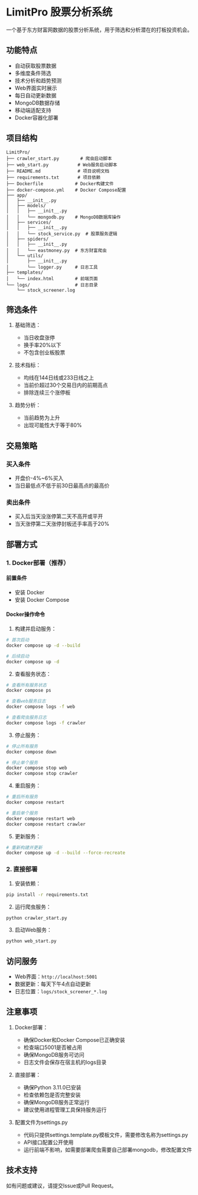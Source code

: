 # LimitPro 股票分析系统

一个基于东方财富网数据的股票分析系统，用于筛选和分析潜在的打板投资机会。


## 功能特点

- 自动获取股票数据
- 多维度条件筛选
- 技术分析和趋势预测
- Web界面实时展示
- 每日自动更新数据
- MongoDB数据存储
- 移动端适配支持
- Docker容器化部署

## 项目结构
```
LimitPro/
├── crawler_start.py        # 爬虫启动脚本
├── web_start.py           # Web服务启动脚本
├── README.md              # 项目说明文档
├── requirements.txt       # 项目依赖
├── Dockerfile            # Docker构建文件
├── docker-compose.yml    # Docker Compose配置
├── app/
│   ├── __init__.py
│   ├── models/
│   │   ├── __init__.py
│   │   └── mongodb.py    # MongoDB数据库操作
│   ├── services/
│   │   ├── __init__.py
│   │   └── stock_service.py  # 股票服务逻辑
│   ├── spiders/
│   │   ├── __init__.py
│   │   └── eastmoney.py  # 东方财富爬虫
│   └── utils/
│       ├── __init__.py
│       └── logger.py     # 日志工具
├── templates/
│   └── index.html        # 前端页面
└── logs/                 # 日志目录
    └── stock_screener.log
```


## 筛选条件

1. 基础筛选：
   - 当日收盘涨停
   - 换手率20%以下
   - 不包含创业板股票

2. 技术指标：
   - 均线在144日线或233日线之上
   - 当前价超过30个交易日内的前期高点
   - 排除连续三个涨停板

3. 趋势分析：
   - 当前趋势为上升
   - 出现可能性大于等于80%

## 交易策略

### 买入条件
- 开盘价-4%~6%买入
- 当日最低点不低于前30日最高点的最高价

### 卖出条件
- 买入后当天没涨停第二天不高开或平开
- 当天涨停第二天涨停封板还手率高于20%

## 部署方式

### 1. Docker部署（推荐）

#### 前置条件
- 安装 Docker
- 安装 Docker Compose

#### Docker操作命令

1. 构建并启动服务：
```bash
# 首次启动
docker compose up -d --build

# 后续启动
docker compose up -d
```

2. 查看服务状态：
```bash
# 查看所有服务状态
docker compose ps

# 查看web服务日志
docker compose logs -f web

# 查看爬虫服务日志
docker compose logs -f crawler
```

3. 停止服务：
```bash
# 停止所有服务
docker compose down

# 停止单个服务
docker compose stop web
docker compose stop crawler
```

4. 重启服务：
```bash
# 重启所有服务
docker compose restart

# 重启单个服务
docker compose restart web
docker compose restart crawler
```

5. 更新服务：
```bash
# 重新构建并更新
docker compose up -d --build --force-recreate
```

### 2. 直接部署

1. 安装依赖：
```bash
pip install -r requirements.txt
```

2. 运行爬虫服务：
```bash
python crawler_start.py
```

3. 启动Web服务：
```bash
python web_start.py
```

## 访问服务

- Web界面：`http://localhost:5001`
- 数据更新：每天下午4点自动更新
- 日志位置：`logs/stock_screener_*.log`

## 注意事项

1. Docker部署：
   - 确保Docker和Docker Compose已正确安装
   - 检查端口5001是否被占用
   - 确保MongoDB服务可访问
   - 日志文件会保存在宿主机的logs目录

2. 直接部署：
   - 确保Python 3.11.0已安装
   - 检查依赖包是否完整安装
   - 确保MongoDB服务正常运行
   - 建议使用进程管理工具保持服务运行

3. 配置文件为settings.py
   - 代码只提供settings.template.py模板文件，需要修改名称为settings.py
   - API接口配置公开使用
   - 运行前端不影响，如需要部署爬虫需要自己部署mongodb，修改配置文件

## 技术支持

如有问题或建议，请提交Issue或Pull Request。